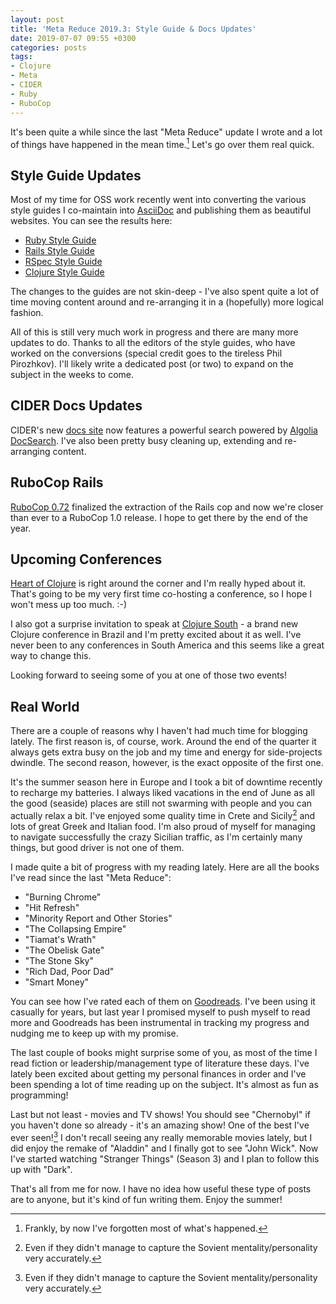 ```yaml
---
layout: post
title: 'Meta Reduce 2019.3: Style Guide & Docs Updates'
date: 2019-07-07 09:55 +0300
categories: posts
tags:
- Clojure
- Meta
- CIDER
- Ruby
- RuboCop
---
```


It's been quite a while since the last "Meta Reduce" update I wrote and a lot of things have happened in the mean time.[^1]
Let's go over them real quick.

<!--more-->

## Style Guide Updates

Most of my time for OSS work recently went into converting the various style guides I co-maintain into [AsciiDoc](https://asciidoctor.org/docs/what-is-asciidoc/) and publishing them as beautiful websites. You can see the results here:

* [Ruby Style Guide](https://rubystyle.guide)
* [Rails Style Guide](https://rails.rubystyle.guide)
* [RSpec Style Guide](https://rspec.rubystyle.guide)
* [Clojure Style Guide](https://guide.clojure.style)

The changes to the guides are not skin-deep - I've also spent quite a lot of time moving content around and re-arranging it in a (hopefully) more logical fashion.

All of this is still very much work in progress and there are many more updates to do.
Thanks to all the editors of the style guides, who have worked on the conversions (special credit goes to the tireless Phil Pirozhkov).
I'll likely write a dedicated post (or two) to expand on the subject in the weeks to come.

## CIDER Docs Updates

CIDER's new [docs site](https://docs.cider.mx) now features a powerful search powered by [Algolia DocSearch](https://community.algolia.com/docsearch/). I've also been pretty busy cleaning up, extending and re-arranging content.

## RuboCop Rails

[RuboCop 0.72](https://github.com/rubocop-hq/rubocop/releases/tag/v0.72.0) finalized the extraction of the Rails cop and now we're closer than ever to a RuboCop 1.0 release. I hope to get there by the end of the year.

## Upcoming Conferences

[Heart of Clojure](https://heartofclojure.eu/) is right around the corner and I'm really hyped about it. That's going to be my very first time co-hosting a conference, so I hope I won't mess up too much. :-)

I also got a surprise invitation to speak at [Clojure South](https://clojure-south.com/) - a brand new Clojure conference in Brazil and I'm pretty excited about it as well. I've never been to any conferences in South America and this seems like a
great way to change this.

Looking forward to seeing some of you at one of those two events!

## Real World

There are a couple of reasons why I haven't had much time for blogging lately. The first reason is, of course, work.
Around the end of the quarter it always gets extra busy on the job and my time and energy for side-projects dwindle. The second
reason, however, is the exact opposite of the first one.

It's the summer season here in Europe and I took a bit of downtime recently to recharge my batteries.
I always liked vacations in the end of June as all the good (seaside) places are still not swarming with people and you can
actually relax a bit.
I've enjoyed some quality time in Crete and Sicily[^3] and lots of great Greek and Italian food.
I'm also proud of myself for managing to navigate successfully the crazy Sicilian traffic, as I'm certainly many things, but good driver is not one of them.

I made quite a bit of progress with my reading lately. Here are all the books I've read since the last "Meta Reduce":

* "Burning Chrome"
* "Hit Refresh"
* "Minority Report and Other Stories"
* "The Collapsing Empire"
* "Tiamat's Wrath"
* "The Obelisk Gate"
* "The Stone Sky"
* "Rich Dad, Poor Dad"
* "Smart Money"

You can see how I've rated each of them on [Goodreads](https://goodreads.com/bozhidar). I've been using it casually for years, but
last year I promised myself to push myself to read more and Goodreads has been instrumental in tracking my progress and nudging me to keep up with my promise.

The last couple of books might surprise some of you, as most of the time I read fiction or leadership/management type of literature these days.
I've lately been excited about getting my personal finances in order and I've been spending a lot of time reading up on the subject.
It's almost as fun as programming!

Last but not least - movies and TV shows!
You should see "Chernobyl" if you haven't done so already - it's an amazing show! One of the best I've ever seen![^3]
I don't recall seeing any really memorable movies lately, but I did enjoy the remake of "Aladdin" and I finally got to see
"John Wick".
Now I've started watching "Stranger Things" (Season 3) and I plan to follow this up with "Dark".

That's all from me for now. I have no idea how useful these type of posts are to anyone, but it's kind of fun writing them.
Enjoy the summer!

[^1]: Frankly, by now I've forgotten most of what's happened.
[^2]: I have a thing for islands.
[^3]: Even if they didn't manage to capture the Sovient mentality/personality very accurately.

